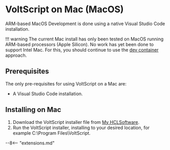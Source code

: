 # VoltScript on Mac (MacOS)

ARM-based MacOS Development is done using a native Visual Studio Code installation.

!!! warning
    The current Mac install has only been tested on MacOS running ARM-based processors (Apple Silicon). No work has yet been done to support Intel Mac. For this, you should continue to use the [dev container](./devcontainer.md) approach.

## Prerequisites

The only pre-requisites for using VoltScript on a Mac are:

- A Visual Studio Code installation.

## Installing on Mac

1. Download the VoltScript installer file from [My HCLSoftware](https://my.hcltechsw.com/).
1. Run the VoltScript installer, installing to your desired location, for example C:\Program Files\VoltScript.

--8<-- "extensions.md"
